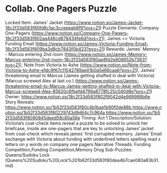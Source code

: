 # Collab. One Pagers Puzzle

Locked Item: James’ Jacket (https://www.notion.so/James-Jacket-18c2f33d583f80fd8c1ac3cceeeab8f9?pvs=21)
Puzzle Elements: Company One-Pagers (https://www.notion.so/Company-One-Pagers-18c2f33d583f802aa446cd878434fe6d?pvs=21), James <> Victoria Funding Email (https://www.notion.so/James-Victoria-Funding-Email-18c2f33d583f809ba3d8cb7843f0b423?pvs=21)
Rewards: James' Memory - Marcus entering 2nd room (https://www.notion.so/James-Memory-Marcus-entering-2nd-room-18c2f33d583f80ae8fd2e808652b7363?pvs=21), Note from Victoria to Ashe (https://www.notion.so/Note-from-Victoria-to-Ashe-e1dc9f67c11542789ae01b0a5e66caa6?pvs=21), James’ threatening email to Marcus (James getting shafted in deal with Victoria)(Marcus screwed Alex at last co.) (https://www.notion.so/James-threatening-email-to-Marcus-James-getting-shafted-in-deal-with-Victoria-Marcus-screwed-Alex-85620c6fbefd4799a8778fc25c040d8e?pvs=21)
Owner: https://www.notion.so/18c2f33d583f802f9042d4e989988b6e
Story Reveals: https://www.notion.so/1b52f33d583f80c4b1bae1b90f0de88b,https://www.notion.so/1b52f33d583f80229743d9d64c7c964a,https://www.notion.so/1b52f33d583f8090845deed58c80a56e
Timing: Act 1
Description/Solution: Victoria’s coat-check items reveal a puzzle to be solved to unlock her briefcase, inside are one-pagers that are key to unlocking James’ jacket from coat-check which reveals james’ first corrupted memory.
James’ Email exchange with Victoria about funding with underlined letters spelling read x letters on y words on company one pagers
Narrative Threads: Funding Competition,Funding Competition,Memory Drug
Sub-Puzzles: Queens/Sudoku Lock (Queens%20Sudoku%20Lock%201b62f33d583f80dea4b7cae080a83b31.md)